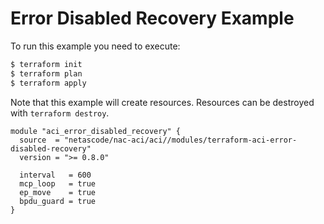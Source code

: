 <!-- BEGIN_TF_DOCS -->
# Error Disabled Recovery Example

To run this example you need to execute:

```bash
$ terraform init
$ terraform plan
$ terraform apply
```

Note that this example will create resources. Resources can be destroyed with `terraform destroy`.

```hcl
module "aci_error_disabled_recovery" {
  source  = "netascode/nac-aci/aci//modules/terraform-aci-error-disabled-recovery"
  version = ">= 0.8.0"

  interval   = 600
  mcp_loop   = true
  ep_move    = true
  bpdu_guard = true
}
```
<!-- END_TF_DOCS -->